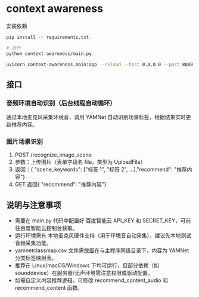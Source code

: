 # context awareness

安装依赖

```bash
pip install -r requirements.txt

# 运行
python context-awareness/main.py

uvicorn context-awareness.main:app --reload --host 0.0.0.0 --port 8000
```

## 接口

### 音频环境自动识别（后台线程自动循环）

通过本地麦克风采集环境音，调用 YAMNet 自动识别场景标签，根据结果实时更新推荐内容。

### 图片场景识别

1. POST /recognize_image_scene
2. 参数：上传图片（表单字段名 file，类型为 UploadFile）
3. 返回：{ "scene_keywords": ["标签 1", "标签 2", ...],"recommend": "推荐内容"}
4. GET 返回{ "recommend": "推荐内容"}

## 说明与注意事项

- 需要在 main.py 代码中配置好 百度智能云 API_KEY 和 SECRET_KEY，可前往百度智能云控制台获取。
- 运行环境需有 本地麦克风硬件支持（用于环境音自动采集），建议先本地测试音频采集功能。
- yamnetclassmap.csv 文件需放置在与主程序同级目录下，内容为 YAMNet 分类标签映射表。
- 推荐在 Linux/macOS/Windows 下均可运行，但部分依赖（如 sounddevice）在服务器/无声环境需注意权限或驱动配置。
- 如需自定义内容推荐逻辑，可修改 recommend_content_audio 和 recommend_content 函数。
